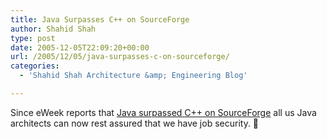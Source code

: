 ```yaml
---
title: Java Surpasses C++ on SourceForge
author: Shahid Shah
type: post
date: 2005-12-05T22:09:20+00:00
url: /2005/12/05/java-surpasses-c-on-sourceforge/
categories:
  - 'Shahid Shah Architecture &amp; Engineering Blog'

---
```

Since eWeek reports that [Java surpassed C++ on SourceForge][1] all us Java architects can now rest assured that we have job security. 🙂

 [1]: http://www.eweek.com/article2/0,1895,1896196,00.asp